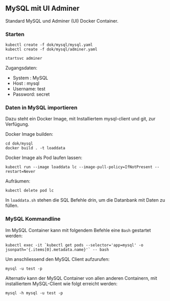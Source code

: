 MySQL mit UI Adminer
--------------------

Standard MySQL und Adminer (UI) Docker Container.

### Starten

	kubectl create -f dok/mysql/mysql.yaml
	kubectl create -f dok/mysql/adminer.yaml
	
	startsvc adminer

Zugangsdaten:	
* System  : MySQL
* Host    : mysql
* Username: test
* Password: secret

### Daten in MySQL importieren

Dazu steht ein Docker Image, mit Installiertem mysql-client und git, zur Verfügung.

Docker Image builden:

	cd dok/mysql
	docker build . -t loaddata
	
Docker Image als Pod laufen lassen:

	kubectl run --image loaddata lc --image-pull-policy=IfNotPresent --restart=Never
	
Aufräumen:

	kubectl delete pod lc

In `loaddata.sh` stehen die SQL Befehle drin, um die Datanbank mit Daten zu füllen.


### MySQL Kommandline

Im MySQL Container kann mit folgendem Befehle eine `Bash` gestartet werden:

	kubectl exec -it `kubectl get pods --selector='app=mysql' -o jsonpath='{.items[0].metadata.name}'` -- bash

Um anschliessend den MySQL Client aufzurufen: 

	mysql -u test -p 
	
Alternativ kann der MySQL Container von allen anderen Containern, mit installiertem MySQL-Client wie folgt erreicht werden:

	mysql -h mysql -u test -p

	